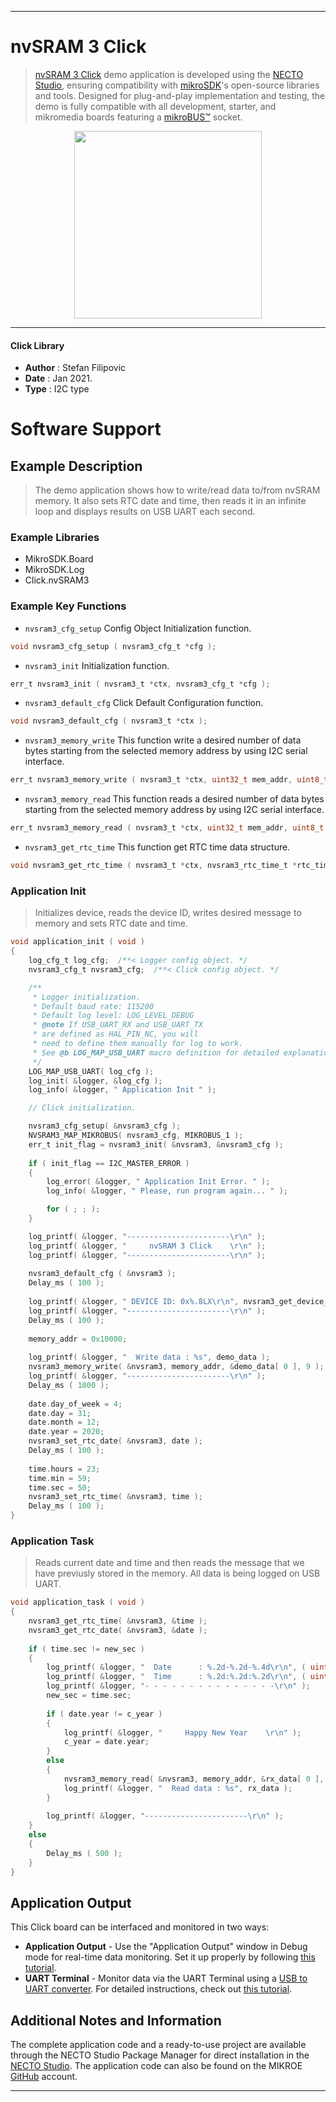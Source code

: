 
---
# nvSRAM 3 Click

> [nvSRAM 3 Click](https://www.mikroe.com/?pid_product=MIKROE-4497) demo application is developed using
the [NECTO Studio](https://www.mikroe.com/necto), ensuring compatibility with [mikroSDK](https://www.mikroe.com/mikrosdk)'s
open-source libraries and tools. Designed for plug-and-play implementation and testing, the demo is fully compatible with
all development, starter, and mikromedia boards featuring a [mikroBUS&trade;](https://www.mikroe.com/mikrobus) socket.

<p align="center">
  <img src="https://www.mikroe.com/?pid_product=MIKROE-4497&image=1" height=300px>
</p>

---

#### Click Library

- **Author**        : Stefan Filipovic
- **Date**          : Jan 2021.
- **Type**          : I2C type

# Software Support

## Example Description

> The demo application shows how to write/read data to/from nvSRAM memory.
> It also sets RTC date and time, then reads it in an infinite loop and displays results on USB UART each second.

### Example Libraries

- MikroSDK.Board
- MikroSDK.Log
- Click.nvSRAM3

### Example Key Functions

- `nvsram3_cfg_setup` Config Object Initialization function.
```c
void nvsram3_cfg_setup ( nvsram3_cfg_t *cfg );
```

- `nvsram3_init` Initialization function.
```c
err_t nvsram3_init ( nvsram3_t *ctx, nvsram3_cfg_t *cfg );
```

- `nvsram3_default_cfg` Click Default Configuration function.
```c
void nvsram3_default_cfg ( nvsram3_t *ctx );
```

- `nvsram3_memory_write` This function write a desired number of data bytes starting from the selected memory address by using I2C serial interface.
```c
err_t nvsram3_memory_write ( nvsram3_t *ctx, uint32_t mem_addr, uint8_t *data_in, uint8_t n_bytes );
```

- `nvsram3_memory_read` This function reads a desired number of data bytes starting from the selected memory address by using I2C serial interface.
```c
err_t nvsram3_memory_read ( nvsram3_t *ctx, uint32_t mem_addr, uint8_t *data_out, uint8_t n_bytes );
```

- `nvsram3_get_rtc_time` This function get RTC time data structure.
```c
void nvsram3_get_rtc_time ( nvsram3_t *ctx, nvsram3_rtc_time_t *rtc_time );
```

### Application Init

> Initializes device, reads the device ID, writes desired message to memory and sets RTC date and time.

```c
void application_init ( void )
{
    log_cfg_t log_cfg;  /**< Logger config object. */
    nvsram3_cfg_t nvsram3_cfg;  /**< Click config object. */

    /** 
     * Logger initialization.
     * Default baud rate: 115200
     * Default log level: LOG_LEVEL_DEBUG
     * @note If USB_UART_RX and USB_UART_TX 
     * are defined as HAL_PIN_NC, you will 
     * need to define them manually for log to work. 
     * See @b LOG_MAP_USB_UART macro definition for detailed explanation.
     */
    LOG_MAP_USB_UART( log_cfg );
    log_init( &logger, &log_cfg );
    log_info( &logger, " Application Init " );

    // Click initialization.

    nvsram3_cfg_setup( &nvsram3_cfg );
    NVSRAM3_MAP_MIKROBUS( nvsram3_cfg, MIKROBUS_1 );
    err_t init_flag = nvsram3_init( &nvsram3, &nvsram3_cfg );
    
    if ( init_flag == I2C_MASTER_ERROR ) 
    {
        log_error( &logger, " Application Init Error. " );
        log_info( &logger, " Please, run program again... " );

        for ( ; ; );
    }

    log_printf( &logger, "-----------------------\r\n" );
    log_printf( &logger, "     nvSRAM 3 Click    \r\n" );
    log_printf( &logger, "-----------------------\r\n" );
    
    nvsram3_default_cfg ( &nvsram3 );
    Delay_ms ( 100 );
    
    log_printf( &logger, " DEVICE ID: 0x%.8LX\r\n", nvsram3_get_device_id( &nvsram3 ) );
    log_printf( &logger, "-----------------------\r\n" );
    Delay_ms ( 100 );
    
    memory_addr = 0x10000;
    
    log_printf( &logger, "  Write data : %s", demo_data );
    nvsram3_memory_write( &nvsram3, memory_addr, &demo_data[ 0 ], 9 );
    log_printf( &logger, "-----------------------\r\n" );
    Delay_ms ( 1000 );
    
    date.day_of_week = 4;
    date.day = 31;
    date.month = 12;
    date.year = 2020;
    nvsram3_set_rtc_date( &nvsram3, date );
    Delay_ms ( 100 );
    
    time.hours = 23;
    time.min = 59;
    time.sec = 50;
    nvsram3_set_rtc_time( &nvsram3, time );
    Delay_ms ( 100 );
}
```

### Application Task

> Reads current date and time and then reads the message that we have previusly stored in the memory.
> All data is being logged on USB UART.

```c
void application_task ( void )
{
    nvsram3_get_rtc_time( &nvsram3, &time );
    nvsram3_get_rtc_date( &nvsram3, &date );
    
    if ( time.sec != new_sec ) 
    {
        log_printf( &logger, "  Date      : %.2d-%.2d-%.4d\r\n", ( uint16_t ) date.day, ( uint16_t ) date.month, ( uint16_t ) date.year );
        log_printf( &logger, "  Time      : %.2d:%.2d:%.2d\r\n", ( uint16_t ) time.hours, ( uint16_t ) time.min, ( uint16_t ) time.sec );
        log_printf( &logger, "- - - - - - - - - - - - - - -\r\n" );
        new_sec = time.sec;
        
        if ( date.year != c_year ) 
        {
            log_printf( &logger, "     Happy New Year    \r\n" );
            c_year = date.year;
        } 
        else 
        {
            nvsram3_memory_read( &nvsram3, memory_addr, &rx_data[ 0 ], 9 );
            log_printf( &logger, "  Read data : %s", rx_data );    
        }
               
        log_printf( &logger, "-----------------------\r\n" );
    } 
    else 
    {
        Delay_ms ( 500 );    
    }
}
```

## Application Output

This Click board can be interfaced and monitored in two ways:
- **Application Output** - Use the "Application Output" window in Debug mode for real-time data monitoring.
Set it up properly by following [this tutorial](https://www.youtube.com/watch?v=ta5yyk1Woy4).
- **UART Terminal** - Monitor data via the UART Terminal using
a [USB to UART converter](https://www.mikroe.com/click/interface/usb?interface*=uart,uart). For detailed instructions,
check out [this tutorial](https://help.mikroe.com/necto/v2/Getting%20Started/Tools/UARTTerminalTool).

## Additional Notes and Information

The complete application code and a ready-to-use project are available through the NECTO Studio Package Manager for 
direct installation in the [NECTO Studio](https://www.mikroe.com/necto). The application code can also be found on
the MIKROE [GitHub](https://github.com/MikroElektronika/mikrosdk_click_v2) account.

---
